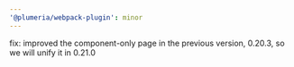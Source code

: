 ```yaml
---
'@plumeria/webpack-plugin': minor
---
```


fix: improved the component-only page in the previous version, 0.20.3, so we will unify it in 0.21.0
